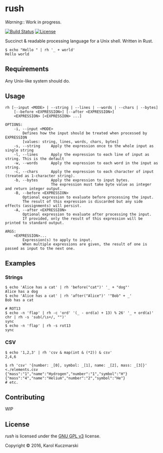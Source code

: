 # rush

_Warning:_: Work in progress.

[![Build Status](https://img.shields.io/travis/Xion/rush.svg)](https://travis-ci.org/Xion/rush)
[![License](https://img.shields.io/github/license/Xion/rush.svg)](https://github.com/Xion/rush/blob/master/LICENSE)

Succinct & readable processing language for a Unix shell. Written in Rust.

    $ echo "Hello " | rh '_ + world'
    Hello world

## Requirements

Any Unix-like system should do.

## Usage

    rh [--input <MODE> | --string | --lines | --words | --chars | --bytes]
        [--before <EXPRESSION>] [--after <EXPRESSION>]
        <EXPRESSION> [<EXPRESSION> ...]

    OPTIONS:
        -i, --input <MODE>
            Defines how the input should be treated when processed by EXPRESSION
            [values: string, lines, words, chars, bytes]
        -s, --string     Apply the expression once to the whole input as single string
        -l, --lines      Apply the expression to each line of input as string. This is the default
        -w, --words      Apply the expression to each word in the input as string.
        -c, --chars      Apply the expression to each character of input (treated as 1-character string).
        -b, --bytes      Apply the expression to input bytes.
                         The expression must take byte value as integer and return integer output.
        -B, --before <EXPRESSION>
            Optional expression to evaluate before processing the input.
            The result of this expression is discarded but any side effects (assignments) will persist.
        -A, --after <EXPRESSION>
            Optional expression to evaluate after processing the input.
            If provided, only the result of this expression will be printed to standard output.

    ARGS:
        <EXPRESSION>...
            Expression(s) to apply to input.
            When multiple expressions are given, the result of one is passed as input to the next one.

## Examples

### Strings

    $ echo 'Alice has a cat' | rh 'before("cat")' '_ + "dog"'
    Alice has a dog
    $ echo 'Alice has a cat' | rh 'after("Alice")' '"Bob" + _'
    Bob has a cat

    # ROT13
    $ echo -n 'flap' | rh -c 'ord' '(_ - ord(a) + 13) % 26' '_ + ord(a)' chr | rh -s 'sub(/\s+/, "")'
    sync
    $ echo -n 'flap' | rh -s rot13
    sync

### CSV

    $ echo '1,2,3' | rh 'csv & map(int & (*2)) & csv'
    2,4,6

    $ rh 'csv' '{number: _[0], symbol: _[1], name: _[2], mass: _[3]}'  <./elements.csv
    {"mass":"1","name":"Hydrogen","number":"1","symbol":"H"}
    {"mass":"4","name":"Helium","number":"2","symbol":"He"}
    # etc.


## Contributing

WIP

## License

_rush_ is licensed under the [GNU GPL v3](https://github.com/Xion/rush/blob/master/LICENSE) license.

Copyright © 2016, Karol Kuczmarski
